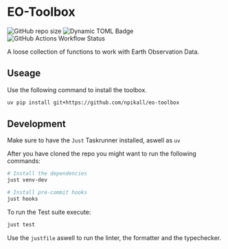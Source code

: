 # EO-Toolbox

![GitHub repo size](https://img.shields.io/github/repo-size/npikall/eo-toolbox)
![Dynamic TOML Badge](https://img.shields.io/badge/dynamic/toml?url=https%3A%2F%2Fraw.githubusercontent.com%2Fnpikall%2Feo-toolbox%2Frefs%2Fheads%2Fmain%2Fpyproject.toml&query=project.version&label=version)
![GitHub Actions Workflow Status](https://img.shields.io/github/actions/workflow/status/npikall/eo-toolbox/ci.yml)

A loose collection of functions to work with Earth Observation Data.

## Useage

Use the following command to install the toolbox.

```bash
uv pip install git+https://github.com/npikall/eo-toolbox
```

## Development

Make sure to have the `Just` Taskrunner installed, aswell as `uv`

After you have cloned the repo you might want to run the following commands:

```bash
# Install the dependencies
just venv-dev

# Install pre-commit hooks
just hooks
```

To run the Test suite execute:

```bash
just test
```

Use the `justfile` aswell to run the linter, the formatter and the typechecker.
